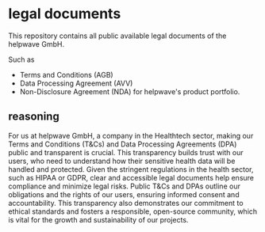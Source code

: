 # legal documents
This repository contains all public available legal documents of the helpwave GmbH.

Such as
- Terms and Conditions (AGB)
- Data Processing Agreement (AVV)
- Non-Disclosure Agreement (NDA)
for helpwave's product portfolio.

## reasoning
For us at helpwave GmbH, a company in the Healthtech sector, making our Terms and Conditions (T&Cs) and Data Processing Agreements (DPA) public and transparent is crucial.
This transparency builds trust with our users, who need to understand how their sensitive health data will be handled and protected.
Given the stringent regulations in the health sector, such as HIPAA or GDPR, clear and accessible legal documents help ensure compliance and minimize legal risks.
Public T&Cs and DPAs outline our obligations and the rights of our users, ensuring informed consent and accountability.
This transparency also demonstrates our commitment to ethical standards and fosters a responsible, open-source community, which is vital for the growth and sustainability of our projects.
